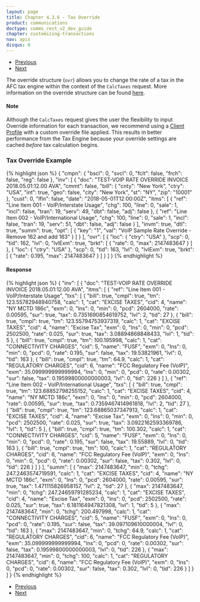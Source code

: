 ```yaml
---
layout: page
title: Chapter 4.3.6 - Tax Override
product: communications
doctype: comms_rest_v2_dev_guide
chapter: customizing-transactions
nav: apis
disqus: 0
---
```


<ul class="pager">
  <li class="previous"><a href="/communications/dev-guide/customizing-transactions/sample-transactions/inter-intrastate/"><i class="glyphicon glyphicon-chevron-left"></i>Previous</a></li>
  <li class="next"><a href="/communications/dev-guide/customizing-transactions/sample-transactions/safe-harbor-override/">Next<i class="glyphicon glyphicon-chevron-right"></i></a></li>
</ul>

The override structure (<code>ovr</code>) allows you to change the rate of a tax in the AFC tax engine within the context of the <code>CalcTaxes</code> request.  More information on the override structure can be found <a class="dev-guide-link" href="/communications/dev-guide/reference/tax-override/">here</a>.

<h4 id="note">Note</h4>
Although the <code>CalcTaxes</code> request gives the user the flexibility to input Override information for each transaction, we recommend using a <a class="dev-guide-link" href="/communications/dev-guide/customizing-transactions/client-profiles/">Client Profile</a> with a custom override file applied. This results in better performance from the Tax Engine because your override settings are cached <i>before</i> tax calculation begins.

<h3>Tax Override Example</h3>
{% highlight json %}
{
  "cmpn": {
    "bscl": 0,
    "svcl": 0,
    "fclt": false,
    "frch": false,
    "reg": false
  },
  "inv": [
    {
      "doc": "TEST-VOIP RATE OVERRIDE INVOICE 2018.05.01:12.00 AVA",
      "cmmt": false,
      "bill": {
        "cnty": "New York",
        "ctry": "USA",
        "int": true,
        "geo": false,
        "city": "New York",
        "st": "NY",
        "zip": "10001"
      },
      "cust": 0,
      "lfln": false,
      "date": "2018-05-01T12:00:00Z",
      "itms": [
        {
          "ref": "Line Item 001 - VoIP/Interstate Usage",
          "chg": 100,
          "line": 0,
          "sale": 1,
          "incl": false,
          "tran": 19,
          "serv": 49,
          "dbt": false,
          "adj": false
        },
        {
          "ref": "Line Item 002 - VoIP/International Usage",
          "chg": 100,
          "line": 0,
          "sale": 1,
          "incl": false,
          "tran": 19,
          "serv": 51,
          "dbt": false,
          "adj": false
        }
      ],
      "invm": true,
      "dtl": true,
      "summ": true,
      "opt": [
        {
          "key": "1",
          "val": "VoIP Sample Rate Override - Remove 162 and add 163"
        }
      ]
    }
  ],
  "ovr": [
    {
      "loc": {
        "ctry": "USA"
      },
      "scp": 0,
      "tid": 162,
      "lvl": 0,
      "lvlExm": true,
      "brkt": [
        {
          "rate": 0,
          "max": 2147483647
        }
      ]
    },
    {
      "loc": {
        "ctry": "USA"
      },
      "scp": 0,
      "tid": 163,
      "lvl": 0,
      "lvlExm": true,
      "brkt": [
        {
          "rate": 0.195,
          "max": 2147483647
        }
      ]
    }
  ]
 }
 {% endhighlight %}

 <h4>Response</h4>
 {% highlight json %}
 {
  "inv": [
    {
      "doc": "TEST-VOIP RATE OVERRIDE INVOICE 2018.05.01:12.00 AVA",
      "itms": [
        {
          "ref": "Line Item 001 - VoIP/Interstate Usage",
          "txs": [
            {
              "bill": true,
              "cmpl": true,
              "tm": 123.55782948940758,
              "calc": 1,
              "cat": "EXCISE TAXES",
              "cid": 4,
              "name": "NY MCTD 186c",
              "exm": 0,
              "lns": 0,
              "min": 0,
              "pcd": 2604000,
              "rate": 0.00595,
              "sur": true,
              "tax": 0.7351690854619752,
              "lvl": 2,
              "tid": 27
            },
            {
              "bill": true,
              "cmpl": true,
              "tm": 123.55794753937319,
              "calc": 1,
              "cat": "EXCISE TAXES",
              "cid": 4,
              "name": "Excise Tax",
              "exm": 0,
              "lns": 0,
              "min": 0,
              "pcd": 2502500,
              "rate": 0.025,
              "sur": true,
              "tax": 3.08894868848433,
              "lvl": 1,
              "tid": 5
            },
            {
              "bill": true,
              "cmpl": true,
              "tm": 100.195998,
              "calc": 1,
              "cat": "CONNECTIVITY CHARGES",
              "cid": 5,
              "name": "FUSF",
              "exm": 0,
              "lns": 0,
              "min": 0,
              "pcd": 0,
              "rate": 0.195,
              "sur": false,
              "tax": 19.53821961,
              "lvl": 0,
              "tid": 163
            },
            {
              "bill": true,
              "cmpl": true,
              "tm": 64.9,
              "calc": 1,
              "cat": "REGULATORY CHARGES",
              "cid": 6,
              "name": "FCC Regulatory Fee (VoIP)",
              "exm": 35.099999999999994,
              "lns": 0,
              "min": 0,
              "pcd": 0,
              "rate": 0.00302,
              "sur": false,
              "tax": 0.19599800000000003,
              "lvl": 0,
              "tid": 226
            }
          ]
        },
        {
          "ref": "Line Item 002 - VoIP/International Usage",
          "txs": [
            {
              "bill": true,
              "cmpl": true,
              "tm": 123.68852798255152,
              "calc": 1,
              "cat": "EXCISE TAXES",
              "cid": 4,
              "name": "NY MCTD 186c",
              "exm": 0,
              "lns": 0,
              "min": 0,
              "pcd": 2604000,
              "rate": 0.00595,
              "sur": true,
              "tax": 0.7359467414961818,
              "lvl": 2,
              "tid": 27
            },
            {
              "bill": true,
              "cmpl": true,
              "tm": 123.68865037347913,
              "calc": 1,
              "cat": "EXCISE TAXES",
              "cid": 4,
              "name": "Excise Tax",
              "exm": 0,
              "lns": 0,
              "min": 0,
              "pcd": 2502500,
              "rate": 0.025,
              "sur": true,
              "tax": 3.0922162593369786,
              "lvl": 1,
              "tid": 5
            },
            {
              "bill": true,
              "cmpl": true,
              "tm": 100.302,
              "calc": 1,
              "cat": "CONNECTIVITY CHARGES",
              "cid": 5,
              "name": "FUSF",
              "exm": 0,
              "lns": 0,
              "min": 0,
              "pcd": 0,
              "rate": 0.195,
              "sur": false,
              "tax": 19.55889,
              "lvl": 0,
              "tid": 163
            },
            {
              "bill": true,
              "cmpl": true,
              "tm": 100,
              "calc": 1,
              "cat": "REGULATORY CHARGES",
              "cid": 6,
              "name": "FCC Regulatory Fee (VoIP)",
              "exm": 0,
              "lns": 0,
              "min": 0,
              "pcd": 0,
              "rate": 0.00302,
              "sur": false,
              "tax": 0.302,
              "lvl": 0,
              "tid": 226
            }
          ]
        }
      ],
      "summ": [
        {
          "max": 2147483647,
          "min": 0,
          "tchg": 247.2463574719591,
          "calc": 1,
          "cat": "EXCISE TAXES",
          "cid": 4,
          "name": "NY MCTD 186c",
          "exm": 0,
          "lns": 0,
          "pcd": 2604000,
          "rate": 0.00595,
          "sur": true,
          "tax": 1.471115826958157,
          "lvl": 2,
          "tid": 27
        },
        {
          "max": 2147483647,
          "min": 0,
          "tchg": 247.24659791285234,
          "calc": 1,
          "cat": "EXCISE TAXES",
          "cid": 4,
          "name": "Excise Tax",
          "exm": 0,
          "lns": 0,
          "pcd": 2502500,
          "rate": 0.025,
          "sur": true,
          "tax": 6.181164947821308,
          "lvl": 1,
          "tid": 5
        },
        {
          "max": 2147483647,
          "min": 0,
          "tchg": 200.497998,
          "calc": 1,
          "cat": "CONNECTIVITY CHARGES",
          "cid": 5,
          "name": "FUSF",
          "exm": 0,
          "lns": 0,
          "pcd": 0,
          "rate": 0.195,
          "sur": false,
          "tax": 39.097109610000004,
          "lvl": 0,
          "tid": 163
        },
        {
          "max": 2147483647,
          "min": 0,
          "tchg": 64.9,
          "calc": 1,
          "cat": "REGULATORY CHARGES",
          "cid": 6,
          "name": "FCC Regulatory Fee (VoIP)",
          "exm": 35.099999999999994,
          "lns": 0,
          "pcd": 0,
          "rate": 0.00302,
          "sur": false,
          "tax": 0.19599800000000003,
          "lvl": 0,
          "tid": 226
        },
        {
          "max": 2147483647,
          "min": 0,
          "tchg": 100,
          "calc": 1,
          "cat": "REGULATORY CHARGES",
          "cid": 6,
          "name": "FCC Regulatory Fee (VoIP)",
          "exm": 0,
          "lns": 0,
          "pcd": 0,
          "rate": 0.00302,
          "sur": false,
          "tax": 0.302,
          "lvl": 0,
          "tid": 226
        }
      ]
    }
  ]
}
{% endhighlight %}


<ul class="pager">
  <li class="previous"><a href="/communications/dev-guide/customizing-transactions/sample-transactions/inter-intrastate/"><i class="glyphicon glyphicon-chevron-left"></i>Previous</a></li>
  <li class="next"><a href="/communications/dev-guide/customizing-transactions/sample-transactions/safe-harbor-override/">Next<i class="glyphicon glyphicon-chevron-right"></i></a></li>
</ul>